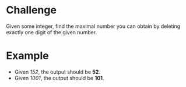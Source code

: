 # Challenge
Given some integer, find the maximal number you can obtain by deleting exactly one digit of the given number.

# Example
- Given *152*, the output should be **52**.
- Given *1001*, the output should be **101**.
